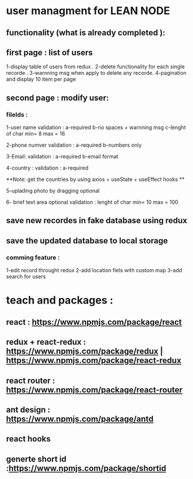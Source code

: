 # user managment for LEAN NODE

## functionality (what is already completed ):


## first page : list of users 

1-display table of users from redux .
2-delete functionality for each single recorde .
3-warnning msg when apply to delete any recorde.
4-pagination and display 10 item per page 

## second page : modify user:
### filelds :
1-user name 
validation : 
a-required 
b-no spaces + warnning msg 
c-lenght of char min= 8 max = 16

2-phone numver 
validation : 
a-required 
b-numbers only 

3-Email:
validation : 
a-required 
b-email format 

4-country :
validation : 
a-required 

**Note: get the countries by using axios + useState + useEffect hooks **

5-uplading photo by dragging 
optional 

6- brief text area 
optional
validation : 
lenght of char min= 10 max = 100

## save new recordes in fake database using redux 
## save the updated database to local storage 


### comming feature :
1-edit record throught redux 
2-add location fiels with custom map 
3-add search for users 


# teach and packages  :
## react : https://www.npmjs.com/package/react
## redux + react-redux  : https://www.npmjs.com/package/redux | https://www.npmjs.com/package/react-redux
## react router : https://www.npmjs.com/package/react-router
## ant design : https://www.npmjs.com/package/antd
## react hooks  
## generte short id  :https://www.npmjs.com/package/shortid





